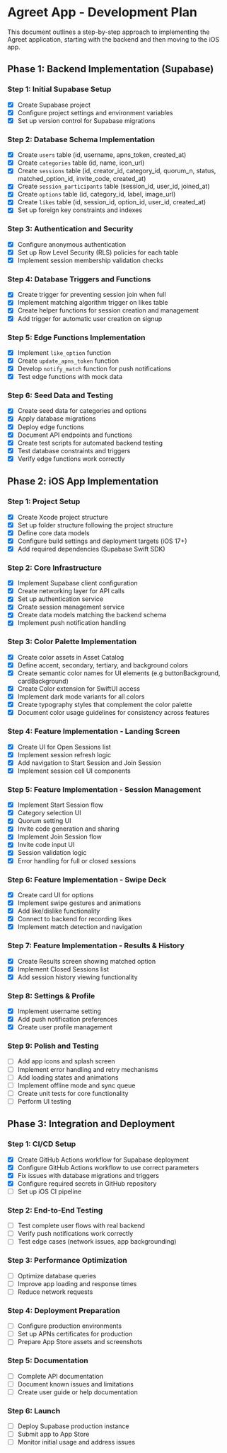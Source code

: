 # Agreet App - Development Plan

This document outlines a step-by-step approach to implementing the Agreet application, starting with the backend and then moving to the iOS app.

## Phase 1: Backend Implementation (Supabase)

### Step 1: Initial Supabase Setup
- [x] Create Supabase project
- [x] Configure project settings and environment variables
- [x] Set up version control for Supabase migrations

### Step 2: Database Schema Implementation
- [x] Create `users` table (id, username, apns_token, created_at)
- [x] Create `categories` table (id, name, icon_url)
- [x] Create `sessions` table (id, creator_id, category_id, quorum_n, status, matched_option_id, invite_code, created_at)
- [x] Create `session_participants` table (session_id, user_id, joined_at)
- [x] Create `options` table (id, category_id, label, image_url)
- [x] Create `likes` table (id, session_id, option_id, user_id, created_at)
- [x] Set up foreign key constraints and indexes

### Step 3: Authentication and Security
- [x] Configure anonymous authentication
- [x] Set up Row Level Security (RLS) policies for each table
- [x] Implement session membership validation checks

### Step 4: Database Triggers and Functions
- [x] Create trigger for preventing session join when full
- [x] Implement matching algorithm trigger on likes table
- [x] Create helper functions for session creation and management
- [x] Add trigger for automatic user creation on signup

### Step 5: Edge Functions Implementation
- [x] Implement `like_option` function
- [x] Create `update_apns_token` function
- [x] Develop `notify_match` function for push notifications
- [x] Test edge functions with mock data

### Step 6: Seed Data and Testing
- [x] Create seed data for categories and options
- [x] Apply database migrations 
- [x] Deploy edge functions
- [x] Document API endpoints and functions
- [x] Create test scripts for automated backend testing
- [x] Test database constraints and triggers
- [x] Verify edge functions work correctly

## Phase 2: iOS App Implementation

### Step 1: Project Setup
- [x] Create Xcode project structure
- [x] Set up folder structure following the project structure
- [x] Define core data models
- [x] Configure build settings and deployment targets (iOS 17+)
- [x] Add required dependencies (Supabase Swift SDK)

### Step 2: Core Infrastructure
- [x] Implement Supabase client configuration
- [x] Create networking layer for API calls
- [x] Set up authentication service
- [x] Create session management service
- [x] Create data models matching the backend schema
- [x] Implement push notification handling

### Step 3: Color Palette Implementation
- [x] Create color assets in Asset Catalog
- [x] Define accent, secondary, tertiary, and background colors
- [x] Create semantic color names for UI elements (e.g buttonBackground, cardBackground)
- [x] Create Color extension for SwiftUI access
- [x] Implement dark mode variants for all colors
- [x] Create typography styles that complement the color palette
- [x] Document color usage guidelines for consistency across features

### Step 4: Feature Implementation - Landing Screen
- [x] Create UI for Open Sessions list
- [x] Implement session refresh logic
- [x] Add navigation to Start Session and Join Session
- [x] Implement session cell UI components

### Step 5: Feature Implementation - Session Management
- [x] Implement Start Session flow
- [x] Category selection UI
- [x] Quorum setting UI
- [x] Invite code generation and sharing
- [x] Implement Join Session flow
- [x] Invite code input UI
- [x] Session validation logic
- [x] Error handling for full or closed sessions

### Step 6: Feature Implementation - Swipe Deck
- [x] Create card UI for options
- [x] Implement swipe gestures and animations
- [x] Add like/dislike functionality
- [x] Connect to backend for recording likes
- [x] Implement match detection and navigation

### Step 7: Feature Implementation - Results & History
- [x] Create Results screen showing matched option
- [x] Implement Closed Sessions list
- [x] Add session history viewing functionality

### Step 8: Settings & Profile
- [x] Implement username setting
- [x] Add push notification preferences
- [x] Create user profile management

### Step 9: Polish and Testing
- [ ] Add app icons and splash screen
- [ ] Implement error handling and retry mechanisms
- [ ] Add loading states and animations
- [ ] Implement offline mode and sync queue
- [ ] Create unit tests for core functionality
- [ ] Perform UI testing

## Phase 3: Integration and Deployment

### Step 1: CI/CD Setup
- [x] Create GitHub Actions workflow for Supabase deployment
- [x] Configure GitHub Actions workflow to use correct parameters
- [x] Fix issues with database migrations and triggers
- [x] Configure required secrets in GitHub repository
- [ ] Set up iOS CI pipeline

### Step 2: End-to-End Testing
- [ ] Test complete user flows with real backend
- [ ] Verify push notifications work correctly
- [ ] Test edge cases (network issues, app backgrounding)

### Step 3: Performance Optimization
- [ ] Optimize database queries
- [ ] Improve app loading and response times
- [ ] Reduce network requests

### Step 4: Deployment Preparation
- [ ] Configure production environments
- [ ] Set up APNs certificates for production
- [ ] Prepare App Store assets and screenshots

### Step 5: Documentation
- [ ] Complete API documentation
- [ ] Document known issues and limitations
- [ ] Create user guide or help documentation

### Step 6: Launch
- [ ] Deploy Supabase production instance
- [ ] Submit app to App Store
- [ ] Monitor initial usage and address issues
